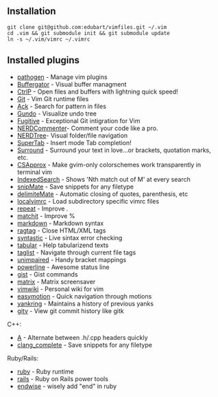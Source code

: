 ## Installation

    git clone git@github.com:edubart/vimfiles.git ~/.vim
    cd .vim && git submodule init && git submodule update
    ln -s ~/.vim/vimrc ~/.vimrc

## Installed plugins

* [pathogen](https://github.com/tpope/vim-pathogen/) - Manage vim plugins
* [Buffergator](https://github.com/vim-scripts/Buffergator) - Visual buffer managment
* [CtrlP](https://github.com/kien/ctrlp.vim) - Open files and buffers with lightning quick speed!
* [Git](https://github.com/tpope/vim-git) - Vim Git runtime files
* [Ack](https://github.com/mileszs/ack.vim) - Search for pattern in files
* [Gundo](https://github.com/sjl/gundo.vim) - Visualize undo tree
* [Fugitive](https://github.com/tpope/vim-fugitive) - Exceptional Git intigration for Vim
* [NERDCommenter](https://github.com/scrooloose/nerdcommenter)- Comment your code like a pro.
* [NERDTree](https://github.com/scrooloose/nerdtree)- Visual folder/file navigation
* [SuperTab](https://github.com/ervandew/supertab) - Insert mode Tab completion!
* [Surround](https://github.com/vim-scripts/surround.vim) - Surround your text in love...or brackets, quotation marks, etc.
* [CSApprox](https://github.com/godlygeek/csapprox) - Make gvim-only colorschemes work transparently in terminal vim
* [IndexedSearch](https://github.com/vim-scripts/IndexedSearch) - Shows 'Nth match out of M' at every search
* [snipMate](https://github.com/garbas/vim-snipmate) - Save snippets for any filetype
* [delimiteMate](https://github.com/vim-scripts/delimitMate.vim) - Automatic closing of quotes, parenthesis, etc
* [localvimrc](https://github.com/vim-scripts/localvimrc) - Load subdirectory specific vimrc files
* [repeat](https://github.com/tpope/vim-repeat) - Improve .
* [matchit](https://github.com/vim-scripts/matchit.zip) - Improve %
* [markdown](https://github.com/tpope/vim-markdown) - Markdown syntax
* [ragtag](https://github.com/tpope/vim-ragtag) - Close HTML/XML tags
* [syntastic](https://github.com/scrooloose/syntastic) - Live sintax error checking
* [tabular](https://github.com/godlygeek/tabular) - Help tabularizend texts
* [taglist](https://github.com/vim-scripts/taglist.vim) - Navigate through current file tags
* [unimpaired](https://github.com/tpope/vim-unimpaired) - Handy bracket mappings
* [powerline](https://github.com/Lokaltog/vim-powerline) - Awesome status line
* [gist](https://github.com/mattn/gist-vim) - Gist commands
* [matrix](https://github.com/mattn/gist-vim) - Matrix screensaver
* [vimwiki](https://github.com/vim-scripts/vimwiki) - Personal wiki for vim
* [easymotion](https://github.com/Lokaltog/vim-easymotion) - Quick navigation through motions
* [yankring](https://github.com/vim-scripts/YankRing.vim) - Maintains a history of previous yanks
* [gitv](https://github.com/gregsexton/gitv) - View git commit history like gitk

C++:
* [A](https://github.com/vim-scripts/a.vim) - Alternate between .h/.cpp headers quickly
* [clang_complete](https://github.com/garbas/vim-snipmate) - Save snippets for any filetype

Ruby/Rails:
* [ruby](https://github.com/vim-ruby/vim-ruby) - Ruby runtime
* [rails](https://github.com/tpope/vim-rails) - Ruby on Rails power tools
* [endwise](https://github.com/tpope/vim-endwise) - wisely add "end" in ruby

